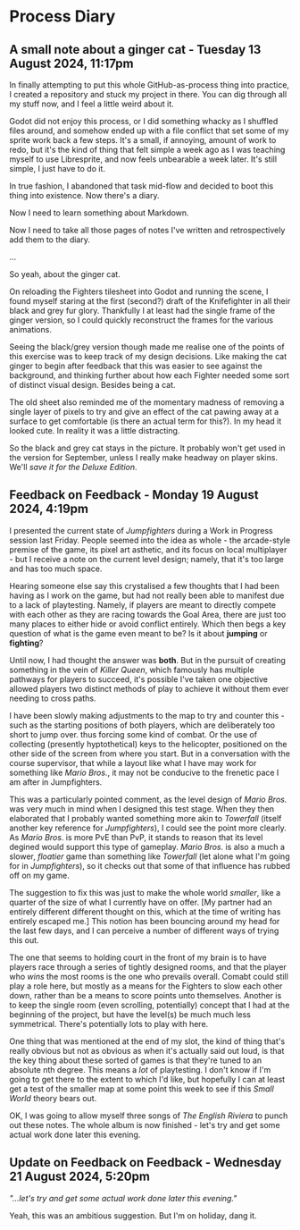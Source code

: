 #  Process Diary

## A small note about a ginger cat - Tuesday 13 August 2024, 11:17pm

In finally attempting to put this whole GitHub-as-process thing into practice, I created a repository and stuck my project in there. You can dig through all my stuff now, and I feel a little weird about it.

Godot did not enjoy this process, or I did something whacky as I shuffled files around, and somehow ended up with a file conflict that set some of my sprite work back a few steps. It's a small, if annoying, amount of work to redo, but it's the kind of thing that felt simple a week ago as I was teaching myself to use Libresprite, and now feels unbearable a week later. It's still simple, I just have to do it. 

In true fashion, I abandoned that task mid-flow and decided to boot this thing into existence. Now there's a diary. 

Now I need to learn something about Markdown. 

Now I need to take all those pages of notes I've written and retrospectively add them to the diary. 

...

So yeah, about the ginger cat.

On reloading the Fighters tilesheet into Godot and running the scene, I found myself staring at the first (second?) draft of the Knifefighter in all their black and grey fur glory. Thankfully I at least had the single frame of the ginger version, so I could quickly reconstruct the frames for the various animations.

Seeing the black/grey version though made me realise one of the points of this exercise was to keep track of my  design decisions. Like making the cat ginger to begin after feedback that this was easier to see against the background, and thinking further about how each Fighter needed some sort of distinct visual design. Besides being a cat.

The old sheet also reminded me of the momentary madness of removing a single layer of pixels to try and give an effect of the cat pawing away at a surface to get comfortable (is there an actual term for this?). In my head it looked cute. In reality it was a little distracting.

So the black and grey cat stays in the picture. It probably won't get used in the version for September, unless I really make headway on player skins. We'll *save it for the Deluxe Edition*.

## Feedback on Feedback - Monday 19 August 2024, 4:19pm

I presented the current state of *Jumpfighters* during a Work in Progress session last Friday. People seemed into the idea as whole - the arcade-style premise of the game, its pixel art asthetic, and its focus on local multiplayer - but I receive a note on the current level design; namely, that it's too large and has too much space. 

Hearing someone else say this crystalised a few thoughts that I had been having as I work on the game, but had not really been able to manifest due to a lack of playtesting. Namely, if players are meant to directly compete with each other as they are racing towards the Goal Area, there are just too many places to either hide or avoid conflict entirely. Which then begs a key question of what is the game even meant to be? Is it about **jumping** or **fighting**?

Until now, I had thought the answer was **both**. But in the pursuit of creating something in the vein of *Killer Queen*, which famously has multiple pathways for players to succeed, it's possible I've taken one objective allowed players two distinct methods of play to achieve it without them ever needing to cross paths.

I have been slowly making adjustments to the map to try and counter this - such as the starting positions of both players, which are deliberately too short to jump over. thus forcing some kind of combat. Or the use of collecting (presently hyptothetical) keys to the helicopter, positioned on the other side of the screen from where you start. But in a conversation with the course supervisor, that while a layout like what I have may work for something like *Mario Bros.*, it may not be conducive to the frenetic pace I am after in Jumpfighters.

This was a particularly pointed comment, as the level design of *Mario Bros.* was very much in mind when I designed this test stage. When they then elaborated that I probably wanted something more akin to *Towerfall* (itself another key reference for *Jumpfighters*), I could see the point more clearly. As *Mario Bros.* is more PvE than PvP, it stands to reason that its level degined would support this type of gameplay. *Mario Bros.* is also a much a slower, *floatier* game than something like *Towerfall* (let alone what I'm going for in *Jumpfighters*), so it checks out that some of that influence has rubbed off on my game.

The suggestion to fix this was just to make the whole world *smaller*, like a quarter of the size of what I currently have on offer. [My partner had an entirely different different thought on this, which at the time of writing has entirely escaped me.] This notion has been bouncing around my head for the last few days, and I can perceive a number of different ways of trying this out. 

The one that seems to holding court in the front of my brain is to have players race through a series of tightly designed rooms, and that the player who *wins* the most rooms is the one who prevails overall. Comabt could still play a role here, but mostly as a means for the Fighters to slow each other down, rather than be a means to score points unto themselves. Another is to keep the single room (even scrolling, potentially) concept that I had at the beginning of the project, but have the level(s) be much much less symmetrical. There's potentially lots to play with here.

One thing that was mentioned at the end of my slot, the kind of thing that's really obvious but not as obvious as when it's actually said out loud, is that the key thing about these sorted of games is that they're tuned to an absolute nth degree. This means a *lot* of playtesting. I don't know if I'm going to get there to the extent to which I'd like, but hopefully I can at least get a test of the smaller map at some point this week to see if this *Small World* theory bears out.

OK, I was going to allow myself three songs of *The English Riviera* to punch out these notes. The whole album is now finished - let's try and get some actual work done later this evening.

## Update on Feedback on Feedback - Wednesday 21 August 2024, 5:20pm

*"...let's try and get some actual work done later this evening."*

Yeah, this was an ambitious suggestion. But I'm on holiday, dang it.
